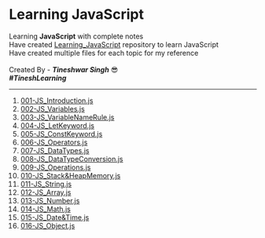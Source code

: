 # Learning JavaScript
Learning **JavaScript** with complete notes
<br/> 
Have created [Learning_JavaScript](https://github.com/tineshwar-singh/Learning_JavaScript) repository to learn JavaScript
<br/> Have created multiple files for each topic for my reference
<br/>
<br/> Created By - ***Tineshwar Singh*** 😎 
<br/> ***#TineshLearning***

---
001. [001-JS_Introduction.js](https://github.com/tineshwar-singh/Learning_JavaScript/blob/master/JavaScript/001-JS_Introduction.js) 
002. [002-JS_Variables.js](https://github.com/tineshwar-singh/Learning_JavaScript/blob/master/JavaScript/002-JS_Variables.js) 
003. [003-JS_VariableNameRule.js](https://github.com/tineshwar-singh/Learning_JavaScript/blob/master/JavaScript/003-JS_VariableNameRule.js) 
004. [004-JS_LetKeyword.js](https://github.com/tineshwar-singh/Learning_JavaScript/blob/master/JavaScript/004-JS_LetKeyword.js) 
005. [005-JS_ConstKeyword.js](https://github.com/tineshwar-singh/Learning_JavaScript/blob/master/JavaScript/005-JS_ConstKeyword.js) 
006. [006-JS_Operators.js](https://github.com/tineshwar-singh/Learning_JavaScript/blob/master/JavaScript/006-JS_Operators.js)  
007. [007-JS_DataTypes.js](https://github.com/tineshwar-singh/Learning_JavaScript/blob/master/JavaScript/007-JS_DataTypes.js)
008. [008-JS_DataTypeConversion.js](https://github.com/tineshwar-singh/Learning_JavaScript/blob/master/JavaScript/008-JS_DataTypeConversion.js)
009. [009-JS_Operations.js](https://github.com/tineshwar-singh/Learning_JavaScript/blob/master/JavaScript/009-JS_Operations.js)
010. [010-JS_Stack&HeapMemory.js](https://github.com/tineshwar-singh/Learning_JavaScript/blob/master/JavaScript/010-JS_Stack&HeapMemory.js)
011. [011-JS_String.js](https://github.com/tineshwar-singh/Learning_JavaScript/blob/master/JavaScript/011-JS_String.js)
012. [012-JS_Array.js](https://github.com/tineshwar-singh/Learning_JavaScript/blob/master/JavaScript/012-JS_Array.js)
013. [013-JS_Number.js](https://github.com/tineshwar-singh/Learning_JavaScript/blob/master/JavaScript/013-JS_Number.js)
014. [014-JS_Math.js](https://github.com/tineshwar-singh/Learning_JavaScript/blob/master/JavaScript/014-JS_Math.js)
015. [015-JS_Date&Time.js](https://github.com/tineshwar-singh/Learning_JavaScript/blob/master/JavaScript/015-JS_Date&Time.js)
016. [016-JS_Object.js](https://github.com/tineshwar-singh/Learning_JavaScript/blob/master/JavaScript/016-JS_Object.js)

